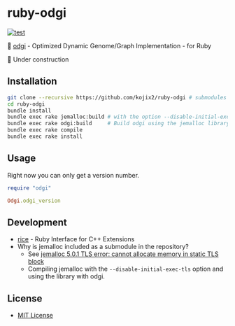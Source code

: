 # ruby-odgi

[![test](https://github.com/kojix2/ruby-odgi/actions/workflows/ci.yml/badge.svg)](https://github.com/kojix2/ruby-odgi/actions/workflows/ci.yml)

:dna: [odgi](https://github.com/pangenome/odgi) - Optimized Dynamic Genome/Graph Implementation - for Ruby

:construction: Under construction

## Installation

```sh
git clone --recursive https://github.com/kojix2/ruby-odgi # submodules
cd ruby-odgi
bundle install
bundle exec rake jemalloc:build # with the option --disable-initial-exec-tls
bundle exec rake odgi:build     # Build odgi using the jemalloc library compiled above
bundle exec rake compile
bundle exec rake install
```

## Usage

Right now you can only get a version number.

```ruby
require "odgi"

Odgi.odgi_version
```

## Development

- [rice](https://github.com/jasonroelofs/rice) - Ruby Interface for C++ Extensions
- Why is jemalloc included as a submodule in the repository?
  - See [jemalloc 5.0.1 TLS error: cannot allocate memory in static TLS block](https://github.com/jemalloc/jemalloc/issues/1237)
  - Compiling jemalloc with the `--disable-initial-exec-tls` option and using the library with odgi.

## License

- [MIT License](https://opensource.org/licenses/MIT)

